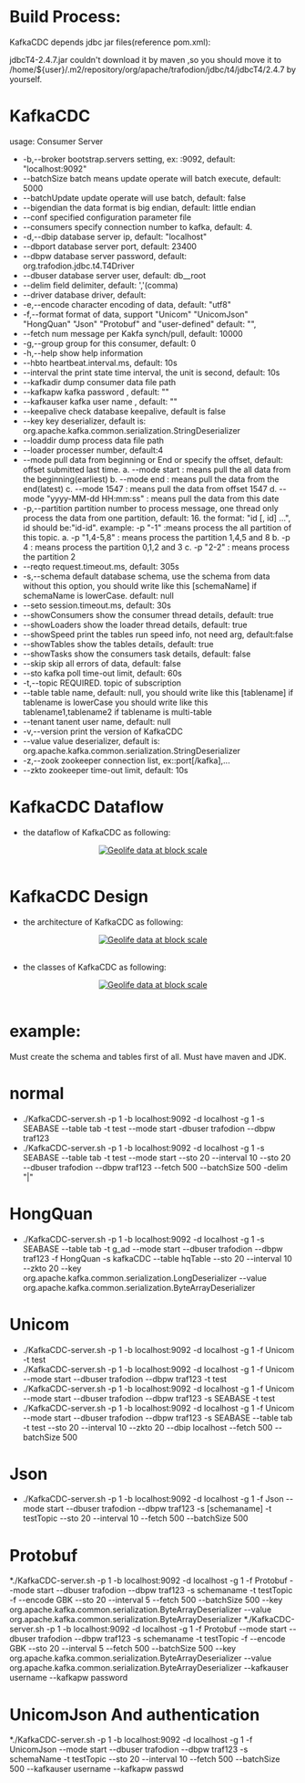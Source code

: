 # Build Process:
KafkaCDC depends jdbc jar files(reference pom.xml):

jdbcT4-2.4.7.jar couldn't download it by maven ,so you should move it to 
/home/${user}/.m2/repository/org/apache/trafodion/jdbc/t4/jdbcT4/2.4.7
 by yourself.

# KafkaCDC
usage: Consumer Server
* -b,--broker <arg>     bootstrap.servers setting, ex: <node>:9092,
                        default: "localhost:9092"
*    --batchSize <arg>  batch means update operate will batch execute,
                        default: 5000
*    --batchUpdate      update operate will use batch, default: false
*    --bigendian        the data format is big endian, default: little endian
*    --conf <arg>       specified configuration parameter file
*    --consumers <arg>  specify connection number to kafka, default: 4.
* -d,--dbip <arg>       database server ip, default: "localhost"
*    --dbport <arg>     database server port, default: 23400
*    --dbpw <arg>       database server password, default:
                        org.trafodion.jdbc.t4.T4Driver
*    --dbuser <arg>     database server user, default: db__root
*    --delim <arg>      field delimiter, default: ','(comma)
*    --driver <arg>     database driver, default:
* -e,--encode <arg>     character encoding of data, default: "utf8"
* -f,--format <arg>     format of data, support "Unicom" "UnicomJson"
                        "HongQuan"  "Json" "Protobuf" and "user-defined"
                        default: "",
*    --fetch <arg>      num message per Kakfa synch/pull, default: 10000
* -g,--group <arg>      group for this consumer, default: 0
* -h,--help             show help information
*   --hbto <arg>        heartbeat.interval.ms, default: 10s
*    --interval <arg>   the print state time interval, the unit is second,
                        default: 10s
*    --kafkadir <arg>   dump consumer data file path
*    --kafkapw <arg>    kafka password , default: ""
*    --kafkauser <arg>  kafka user name , default: ""
*    --keepalive <arg>  check database keepalive, default is false
*    --key <arg>        key deserializer, default is:
                        org.apache.kafka.common.serialization.StringDeserializer
*    --loaddir <arg>    dump process data file path
*    --loader <arg>     processer number, default:4
*    --mode <arg>       pull data from beginning or End or specify the
                        offset, default: offset submitted last time.
                        a. --mode start : means pull the all data from the
                        beginning(earliest)
                        b. --mode end   : means pull the data from the end(latest)
                        c. --mode 1547  : means pull the data from offset 1547
                        d. --mode "yyyy-MM-dd HH:mm:ss"  : means pull the
                        data from this date
* -p,--partition <arg>  partition number to process message, one thread
                        only process the data from one partition, default:
                      16. the format: "id [, id] ...", id should be:"id-id". 
                      example:
                         -p "-1" :means process the all partition of this topic.
                      a. -p "1,4-5,8" : means process the partition 1,4,5 and 8
                      b. -p  4 : means process the partition 0,1,2 and 3
                      c. -p "2-2" : means process the partition 2
*    --reqto <arg>      request.timeout.ms, default: 305s
* -s,--schema <arg>     default database schema, use the schema from data
                        without this option, you should write like this
                        [schemaName]  if schemaName is lowerCase. default:
                        null
*    --seto <arg>       session.timeout.ms, default: 30s
*    --showConsumers    show the consumer thread details, default: true
*    --showLoaders      show the loader thread details, default: true
*   --showSpeed         print the tables run speed info, not need arg,
                        default:false
*    --showTables       show the tables details, default: true
*    --showTasks        show the consumers task details, default: false
*    --skip             skip all errors of data, default: false
*    --sto <arg>        kafka poll time-out limit, default: 60s
* -t,--topic <arg>      REQUIRED. topic of subscription
*    --table <arg>      table name, default: null, you should write like
                        this [tablename]  if tablename is lowerCase you
                        should write like this tablename1,tablename2 if
                        tablename is multi-table
*    --tenant <arg>     tanent user name, default: null
* -v,--version          print the version of KafkaCDC
*    --value <arg>      value deserializer, default is:
                        org.apache.kafka.common.serialization.StringDeserializer
* -z,--zook <arg>       zookeeper connection list, ex:<node>:port[/kafka],...
*    --zkto <arg>       zookeeper time-out limit, default: 10s

# KafkaCDC Dataflow
* the dataflow of KafkaCDC as following:<br/>
<p align="center">
<a href="https://github.com/esgyn/kafkaCDC/blob/new_design/design/dataflow.jpg" target="_blank">
<img align="center" src="https://github.com/esgyn/kafkaCDC/blob/master/design/dataflow.jpg" alt="Geolife data at block scale"></a><br/><br/>
</p>

# KafkaCDC Design
* the architecture of KafkaCDC as following:<br/>
<p align="center">
<a href="https://github.com/esgyn/kafkaCDC/blob/master/new_design/architecture.jpg" target="_blank">
<img align="center" src="https://github.com/esgyn/kafkaCDC/blob/master/design/architecture.jpg" alt="Geolife data at block scale"></a><br/><br/>
</p>

* the classes of KafkaCDC as following:<br/>
<p align="center">
<a href="https://github.com/esgyn/kafkaCDC/blob/new_design/design/classes.jpg" target="_blank">
<img align="center" src="https://github.com/esgyn/kafkaCDC/blob/master/design/classes.jpg" alt="Geolife data at block scale"></a><br/><br/>
</p>

# example:
Must create the schema and tables first of all.
Must have maven and JDK.

# normal
* ./KafkaCDC-server.sh -p 1 -b localhost:9092 -d localhost -g 1 -s SEABASE --table tab -t test --mode start -dbuser trafodion --dbpw traf123
* ./KafkaCDC-server.sh -p 1 -b localhost:9092 -d localhost -g 1 -s SEABASE --table tab -t test --mode start --sto 20 --interval 10 --sto 20  --dbuser trafodion --dbpw traf123 --fetch 500 --batchSize 500 -delim "|"
# HongQuan
* ./KafkaCDC-server.sh -p 1 -b localhost:9092 -d localhost -g 1 -s SEABASE --table tab -t g_ad --mode start --dbuser trafodion --dbpw traf123 -f HongQuan -s kafkaCDC --table hqTable  --sto 20 --interval 10 --zkto 20 --key org.apache.kafka.common.serialization.LongDeserializer --value org.apache.kafka.common.serialization.ByteArrayDeserializer

# Unicom
* ./KafkaCDC-server.sh -p 1 -b localhost:9092 -d localhost -g 1 -f Unicom  -t test
* ./KafkaCDC-server.sh -p 1 -b localhost:9092 -d localhost -g 1 -f Unicom --mode start --dbuser trafodion --dbpw traf123 -t test
* ./KafkaCDC-server.sh -p 1 -b localhost:9092 -d localhost -g 1 -f Unicom --mode start --dbuser trafodion --dbpw traf123 -s SEABASE  -t test
* ./KafkaCDC-server.sh -p 1 -b localhost:9092 -d localhost -g 1 -f Unicom --mode start --dbuser trafodion --dbpw traf123 -s SEABASE --table tab -t test --sto 20 --interval 10 --zkto 20 --dbip localhost --fetch 500 --batchSize 500

# Json
* ./KafkaCDC-server.sh -p 1 -b localhost:9092 -d localhost -g 1 -f Json --mode start --dbuser trafodion --dbpw traf123 -s [schemaname] -t testTopic --sto 20 --interval 10 --fetch 500 --batchSize 500

# Protobuf
*./KafkaCDC-server.sh -p 1 -b localhost:9092 -d localhost  -g 1 -f Protobuf --mode start --dbuser trafodion --dbpw traf123 -s schemaname -t testTopic -f  --encode GBK --sto 20 --interval 5 --fetch 500 --batchSize 500 --key org.apache.kafka.common.serialization.ByteArrayDeserializer --value org.apache.kafka.common.serialization.ByteArrayDeserializer
*./KafkaCDC-server.sh -p 1 -b localhost:9092 -d localhost  -g 1 -f Protobuf --mode start --dbuser trafodion --dbpw traf123 -s schemaname -t testTopic -f  --encode GBK --sto 20 --interval 5 --fetch 500 --batchSize 500 --key org.apache.kafka.common.serialization.ByteArrayDeserializer --value org.apache.kafka.common.serialization.ByteArrayDeserializer  --kafkauser username --kafkapw password

# UnicomJson And authentication
*./KafkaCDC-server.sh -p 1 -b localhost:9092 -d localhost  -g 1 -f UnicomJson --mode start --dbuser trafodion --dbpw traf123 -s schemaName  -t testTopic --sto 20 --interval 10  --fetch 500 --batchSize 500  --kafkauser username --kafkapw passwd
